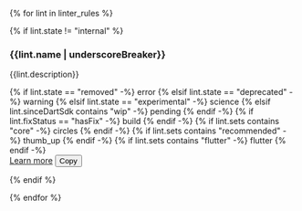 {% for lint in linter_rules %}

{% if lint.state != "internal" %}

<div
  class="lint-card"
  id="{{lint.name}}"
  {%- if lint.state == "stable" and not lint.sinceDartSdk contains "wip" %} data-stable="true"{% endif -%}
  {%- if lint.fixStatus == "hasFix" %} data-has-fix="true"{% endif -%}
  {%- if lint.sets contains "core" %} data-in-core="true"{% endif -%}
  {%- if lint.sets contains "recommended" %} data-in-recommended="true"{% endif -%}
  {%- if lint.sets contains "recommended" %} data-in-flutter="true"{% endif -%}>
<h3 class="card-title">{{lint.name | underscoreBreaker}}</h3>

{{lint.description}}

<div class="card-actions">
<div class="leading">
{% if lint.state == "removed" -%}
<span class="material-symbols removed-lints" title="Lint has been removed" aria-label="Lint has been removed">error</span>
{% elsif lint.state == "deprecated" -%}
<span class="material-symbols deprecated-lints" title="Lint is deprecated" aria-label="Lint is deprecated">warning</span>
{% elsif lint.state == "experimental" -%}
<span class="material-symbols experimental-lints" title="Lint is experimental" aria-label="Lint is experimental">science</span>
{% elsif lint.sinceDartSdk contains "wip" -%}
<span class="material-symbols wip-lints" title="Lint is unreleased" aria-label="Lint is unreleased">pending</span>
{% endif -%}
{% if lint.fixStatus == "hasFix" -%}
<span class="material-symbols has-fix" title="Has a quick fix" aria-label="Has a quick fix">build</span>
{% endif -%}
{% if lint.sets contains "core" -%}
<span class="material-symbols core-lints" title="Included in the core lint set" aria-label="Included in the core lint set">circles</span>
{% endif -%}
{% if lint.sets contains "recommended" -%}
<span class="material-symbols recommended-lints" title="Included in the recommended lint set" aria-label="Included in the recommended lint set">thumb_up</span>
{% endif -%}
{% if lint.sets contains "flutter" -%}
<span class="material-symbols flutter-lints" title="Included in the Flutter lint set" aria-label="Included in the Flutter lint set">flutter</span>
{% endif -%}
</div>

<div class="trailing">
<a href="/tools/linter-rules/{{lint.name}}" title="Learn more about this lint and when to enable it.">Learn more</a>
<button class="copy-button hidden" title="Copy {{lint.name}} to your clipboard.">Copy</button>
</div>

</div>
</div>

{% endif %}

{% endfor %}
